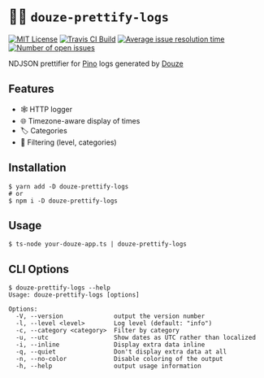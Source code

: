 # 📜✨ `douze-prettify-logs`

[![MIT License](https://img.shields.io/github/license/franky47/douze-prettify-logs.svg?color=blue)](https://github.com/franky47/douze-prettify-logs/blob/master/LICENSE)
[![Travis CI Build](https://img.shields.io/travis/com/franky47/douze-prettify-logs.svg)](https://travis-ci.com/franky47/douze-prettify-logs)
[![Average issue resolution time](https://isitmaintained.com/badge/resolution/franky47/douze-prettify-logs.svg)](https://isitmaintained.com/project/franky47/douze-prettify-logs)
[![Number of open issues](https://isitmaintained.com/badge/open/franky47/douze-prettify-logs.svg)](https://isitmaintained.com/project/franky47/douze-prettify-logs)

NDJSON prettifier for [Pino](https://getpino.io) logs generated by [Douze](https://github.com/franky47/douze)

## Features

- 🕸️ HTTP logger
- 🌐 Timezone-aware display of times
- 🏷️ Categories
- 🚦 Filtering (level, categories)

## Installation

```shell
$ yarn add -D douze-prettify-logs
# or
$ npm i -D douze-prettify-logs
```

## Usage

```shell
$ ts-node your-douze-app.ts | douze-prettify-logs
```

## CLI Options

```
$ douze-prettify-logs --help
Usage: douze-prettify-logs [options]

Options:
  -V, --version              output the version number
  -l, --level <level>        Log level (default: "info")
  -c, --category <category>  Filter by category
  -u, --utc                  Show dates as UTC rather than localized
  -i, --inline               Display extra data inline
  -q, --quiet                Don't display extra data at all
  -n, --no-color             Disable coloring of the output
  -h, --help                 output usage information
```
